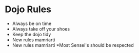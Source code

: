 Dojo Rules
==========
* Always be on time
* Always take off your shoes
* Keep the dojo tidy
* New rules mamriarti
* New rules mamriarti
*Most Sensei's should be respected
